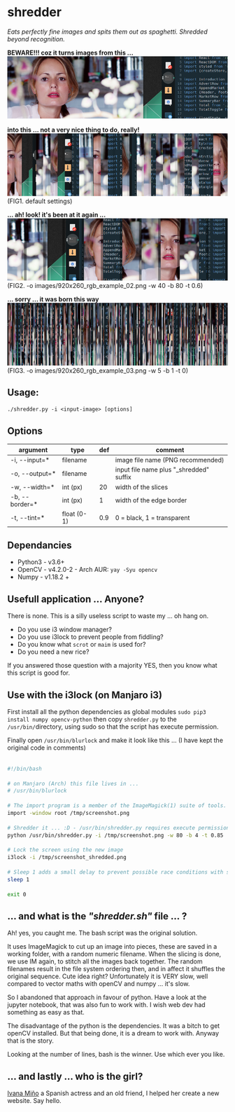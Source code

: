 # shredder

_Eats perfectly fine images and spits them out as spaghetti. Shredded beyond recognition._

**BEWARE!!! coz it turns images from this ...**
![from this](images/920x260_rgb_example.png)

**into this ... not a very nice thing to do, really!**
![into this](images/920x260_rgb_example_shredded.png)
(FIG1. default settings)

**... ah! look! it's been at it again ...**
![or this](images/920x260_rgb_example_02.png)
(FIG2.  -o images/920x260_rgb_example_02.png -w 40 -b 80 -t 0.6)

**... sorry ... it was born this way**
![this again](images/920x260_rgb_example_03.png)
(FIG3.  -o images/920x260_rgb_example_03.png -w 5 -b 1 -t 0)

## Usage:

    ./shredder.py -i <input-image> [options]


## Options

| argument       | type        | def  | comment                                 |
| -------------- | ----------- | ---- | --------------------------------------- |
| -i, --input=*  | filename    |      | image file name (PNG recommended)       |
| -o, --output=* | filename    |      | input file name plus "_shredded" suffix |
| -w, --width=*  | int (px)    | 20   | width of the slices                     |
| -b, --border=* | int (px)    | 1    | width of the edge border                |
| -t, --tint=*   | float (0-1) | 0.9  | 0 = black, 1 = transparent              |

## Dependancies

- Python3 - v3.6+
- OpenCV - v4.2.0-2 - Arch AUR: `yay -Syu opencv` 
- Numpy - v1.18.2 +


## Usefull application ... Anyone?

There is none. This is a silly useless script to waste my  ... oh hang on.

- Do you use i3 window manager?
- Do you use i3lock to prevent people from fiddling?
- Do you know what `scrot` or `maim` is used for?
- Do you need a new rice?

If you answered those question with a majority YES, then you know what this script is good for.



## Use with the i3lock (on Manjaro i3)

First install all the python dependencies as global modules `sudo pip3 install numpy opencv-python` then copy `shredder.py` to the `/usr/bin/`directory, using sudo so that the script has execute permission.

Finally open `/usr/bin/blurlock` and make it look like this ... (I have kept the original code in comments) 


```bash

#!/bin/bash

# on Manjaro (Arch) this file lives in ...
# /usr/bin/blurlock

# The import program is a member of the ImageMagick(1) suite of tools.
import -window root /tmp/screenshot.png

# Shredder it ... :D - /usr/bin/shredder.py requires execute permission
python /usr/bin/shredder.py -i /tmp/screenshot.png -w 80 -b 4 -t 0.85 

# Lock the screen using the new image
i3lock -i /tmp/screenshot_shredded.png

# Sleep 1 adds a small delay to prevent possible race conditions with suspend
sleep 1

exit 0


```




## ... and what is the _"shredder.sh"_ file ... ?

Ah! yes, you caught me. The bash script was the original solution. 

It uses ImageMagick to cut up an image into pieces, these are saved in a working folder, with a random numeric filename. 
When the slicing is done, we use IM again, to stitch all the images back together. The random filenames result in the file system ordering then, and in affect it shuffles the original sequence. Cute idea right? Unfortunately it is VERY slow, well compared to vector maths with openCV and numpy ... it's slow.


So I abandoned that approach in favour of python. Have a look at the jupyter notebook, that was also fun to work with. I wish web dev had something as easy as that.

The disadvantage of the python is the dependencies. It was a bitch to get openCV installed. But that being done, it is a dream to work with. Anyway that is the story.


Looking at the number of lines, bash is the winner. Use which ever you like.

## ... and lastly ... who is the girl?

[Ivana Miño](http://ivanamino.com/) a Spanish actress and an old friend, I helped her create a new website. Say hello.

